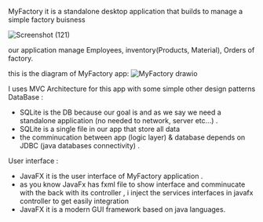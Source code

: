 MyFactory it is a standalone desktop application that builds to manage a simple factory buisness 

![Screenshot (121)](https://github.com/user-attachments/assets/42b1fbdb-0f69-449b-8e4e-0fe4d7e7a81d)

our application manage Employees, inventory(Products, Material), Orders of factory.

this is the diagram of MyFactory app:
![MyFactory drawio](https://github.com/user-attachments/assets/1d5dd9c0-0b39-4bea-9a05-c4b0cac6de3d)

I uses MVC Architecture for this app with some simple other design patterns 
DataBase :
  + SQLite is the DB because our goal is and as we say we need a standalone application (no needed to network, server etc...) .
  + SQLite is a single file in our app that store all data
  + the comminucation between app (logic layer) & database depends on JDBC (java databases connectivity) .

User interface <UI>:
  + JavaFX it is the user interface of MyFactory application .
  + as you know JavaFx has fxml file to show interface and comminucate with the back with its controller , i inject the services interfaces in javafx controller to get easily integration 
  + JavaFX it is a modern GUI framework based on java languages.


